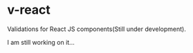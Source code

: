 # v-react
Validations for React JS components(Still under development).

I am still working on it...
